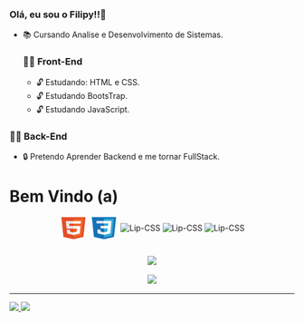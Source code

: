 ### Olá, eu sou o Filipy!!👋

<!--
**FilipyJ/FilipyJ** is a ✨ _special_ ✨ repository because its `README.md` (this file) appears on your GitHub profile.

Here are some ideas to get you started:
-->

<div>

- 📚 Cursando Analise e Desenvolvimento de Sistemas.
    ### 👨‍💻 Front-End 
    <ul>
      <li>🔓 Estudando: HTML e CSS.
      <li>🔓 Estudando BootsTrap.
      <li>🔓 Estudando JavaScript.
   </ul>
  
</div>
  
  ### 👨‍💻 Back-End
   <ul>
  
  <li> 🔒 Pretendo Aprender Backend e me tornar FullStack. </li>

   </ul>
   
  
 <h1> Bem Vindo (a) </h1> 
 
 
 
<div align="center">
  
<img align="center" alt="Lip-HTML" height="40" width="50" src="https://raw.githubusercontent.com/devicons/devicon/master/icons/html5/html5-original.svg">
  <img align="center" alt="Lip-CSS" height="40" width="50" src="https://raw.githubusercontent.com/devicons/devicon/master/icons/css3/css3-original.svg">
 
<img align="center" alt="Lip-CSS" height="40" width="50" src="https://cdn.jsdelivr.net/gh/devicons/devicon/icons/javascript/javascript-original.svg"> 
  

  
<img align="center" alt="Lip-CSS" height="40" width="50" src="https://cdn.jsdelivr.net/gh/devicons/devicon/icons/github/github-original.svg"> 
  
<img align="center" alt="Lip-CSS" height="40" width="50" src="https://cdn.jsdelivr.net/gh/devicons/devicon/icons/bootstrap/bootstrap-original.svg"> 

  
   </div>
  

 <div align="center">
     
 ##
     
 <a href = "mailto:josephfilipy@gmail.com"><img src="https://img.shields.io/badge/-Gmail-%23333?style=for-the-badge&logo=gmail&logoColor=white" target="_blank"></a>
    
 <a href="https://www.linkedin.com/in/filipy-joseph/" target="_blank"><img src="https://img.shields.io/badge/-LinkedIn-%230077B5?style=for-the-badge&logo=linkedin&logoColor=white" target="_blank"></a> 
   
</div>

 
 <hr>
   

 
  <div style="margin-bottom: 0px">
    
    
  <a href="https://github.com/FilipyJ">
  <img height="180em" src="https://github-readme-stats.vercel.app/api?username=FilipyJ&show_icons=true&theme=dark&include_all_commits=true&count_private=true"/>
  <img height="180em" src="https://github-readme-stats.vercel.app/api/top-langs/?username=FilipyJ&layout=compact&langs_count=7&theme=dark"

 </div> 
  
  
  
  

